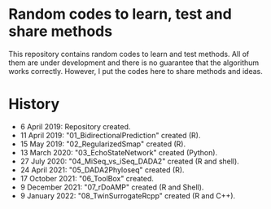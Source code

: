 # Random codes to learn, test and share methods
This repository contains random codes to learn and test methods. All of them are under development and there is no guarantee that the algorithum works correctly. However, I put the codes here to share methods and ideas.

# History
- 6 April 2019: Repository created.
- 11 April 2019: "01_BidirectionalPrediction" created (R).
- 15 May 2019: "02_RegularizedSmap" created (R).
- 13 March 2020: "03_EchoStateNetwork" created (Python).
- 27 July 2020: "04_MiSeq_vs_iSeq_DADA2" created (R and shell).
- 24 April 2021: "05_DADA2Phyloseq" created (R).
- 17 October 2021: "06_ToolBox" created.
- 9 December 2021: "07_rDoAMP" created (R and Shell).
- 9 January 2022: "08_TwinSurrogateRcpp" created (R and C++).
